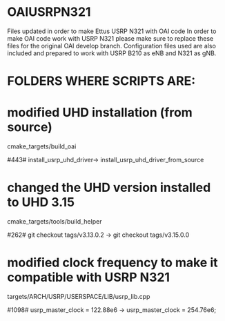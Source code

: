 # OAIUSRPN321
Files updated in order to make Ettus USRP N321 with OAI code
In order to make OAI code work with USRP N321 please make sure to replace these files for the original OAI develop branch. Configuration files used are also included and prepared to work with USRP B210 as eNB and N321 as gNB.
# FOLDERS WHERE SCRIPTS ARE:

# modified UHD installation (from source) 
cmake_targets/build_oai

#443# install_usrp_uhd_driver-> install_usrp_uhd_driver_from_source

# changed the UHD version installed to UHD 3.15
cmake_targets/tools/build_helper

#262# git checkout tags/v3.13.0.2 -> git checkout tags/v3.15.0.0

# modified clock frequency to make it compatible with USRP N321
targets/ARCH/USRP/USERSPACE/LIB/usrp_lib.cpp

#1098# usrp_master_clock = 122.88e6 -> usrp_master_clock = 254.76e6;
